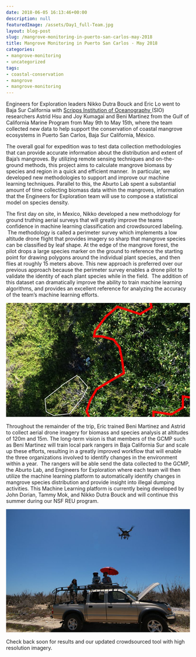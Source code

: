 ```yaml
---
date: 2018-06-05 16:13:46+00:00
description: null
featuredImage: /assets/Day1_full-Team.jpg
layout: blog-post
slug: /mangrove-monitoring-in-puerto-san-carlos-may-2018
title: Mangrove Monitoring in Puerto San Carlos - May 2018
categories:
- mangrove-monitoring
- uncategorized
tags:
- coastal-conservation
- mangrove
- mangrove-monitoring
---
```


Engineers for Exploration leaders Nikko Dutra Bouck and Eric Lo went to Baja Sur California with [Scripps Institution of Oceanography ](https://scripps.ucsd.edu/)(SIO) researchers Astrid Hsu and Joy Kumagai and Beni Martinez from the Gulf of California Marine Program from May 9th to May 15th, where the team collected new data to help support the conservation of coastal mangrove ecosystems in Puerto San Carlos, Baja Sur California, México.  

The overall goal for expedition was to test data collection methodologies that can provide accurate information about the distribution and extent of Baja’s mangroves. By utilizing remote sensing techniques and on-the-ground methods, this project aims to calculate mangrove biomass by species and region in a quick and efficient manner.  In particular, we developed new methodologies to support and improve our machine learning techniques. Parallel to this, the Aburto Lab spent a substantial amount of time collecting biomass data within the mangroves, information that the Engineers for Exploration team will use to compose a statistical model on species density. 

<!-- [previous approach](http://gulfprogram.ucsd.edu/general/mangroves-from-above-and-below/) http://gulfprogram.ucsd.edu/general/mangroves-from-above-and-below/ -->
The first day on site, in Mexico, Nikko developed a new methodology for ground truthing aerial surveys that will greatly improve the teams confidence in machine learning classification and crowdsourced labeling.  The methodology is called a perimeter survey which implements a low altitude drone flight that provides imagery so sharp that mangrove species can be classified by leaf shape. At the edge of the mangrove forest, the pilot drops a large species marker on the ground to reference the starting point for drawing polygons around the individual plant species, and then flies at roughly 15 meters above. This new approach is preferred over our previous approach because the perimeter survey enables a drone pilot to validate the identity of each plant species while in the field.  The addition of this dataset can dramatically improve the ability to train machine learning algorithms, and provides an excellent reference for analyzing the accuracy of the team’s machine learning efforts.

![Labeled Perimeter Survey Sample](/assets/labeled_survey-768x474.jpg)


Throughout the remainder of the trip, Eric trained Beni Martinez and Astrid to collect aerial drone imagery for biomass and species analysis at altitudes of 120m and 15m. The long-term vision is that members of the GCMP such as Beni Martinez will train local park rangers in Baja California Sur and scale up these efforts, resulting in a greatly improved workflow that will enable the three organizations involved to identify changes in the environment within a year.  The rangers will be able send the data collected to the GCMP, the Aburto Lab, and Engineers for Exploration where each team will then utilize the machine learning platform to automatically identify changes in mangrove species distribution and provide insight into illegal dumping activities. This Machine Learning platform is currently being developed by John Dorian, Tammy Mok, and Nikko Dutra Bouck and will continue this summer during our NSF REU program.


![Photo by: Nikko Dutra Bouck](/assets/IMG_9989-768x512.jpg)


Check back soon for results and our updated crowdsourced tool with high resolution imagery.

 

<!-- Beta release:

[Http://www.thirdplanetpark.org/mangroves](http://www.thirdplanetpark.org/mangroves)

[Http://science.TrashRoute.org](http://science.trashroute.org) -->
